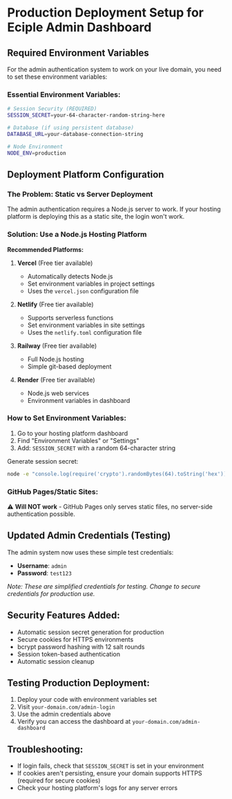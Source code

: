 # Production Deployment Setup for Eciple Admin Dashboard

## Required Environment Variables

For the admin authentication system to work on your live domain, you need to set these environment variables:

### Essential Environment Variables:
```bash
# Session Security (REQUIRED)
SESSION_SECRET=your-64-character-random-string-here

# Database (if using persistent database)
DATABASE_URL=your-database-connection-string

# Node Environment
NODE_ENV=production
```

## Deployment Platform Configuration

### The Problem: Static vs Server Deployment
The admin authentication requires a Node.js server to work. If your hosting platform is deploying this as a static site, the login won't work.

### Solution: Use a Node.js Hosting Platform

**Recommended Platforms:**
1. **Vercel** (Free tier available)
   - Automatically detects Node.js
   - Set environment variables in project settings
   - Uses the `vercel.json` configuration file

2. **Netlify** (Free tier available)  
   - Supports serverless functions
   - Set environment variables in site settings
   - Uses the `netlify.toml` configuration file

3. **Railway** (Free tier available)
   - Full Node.js hosting
   - Simple git-based deployment

4. **Render** (Free tier available)
   - Node.js web services
   - Environment variables in dashboard

### How to Set Environment Variables:
1. Go to your hosting platform dashboard
2. Find "Environment Variables" or "Settings"
3. Add: `SESSION_SECRET` with a random 64-character string

Generate session secret:
```bash
node -e "console.log(require('crypto').randomBytes(64).toString('hex'))"
```

### GitHub Pages/Static Sites:
⚠️ **Will NOT work** - GitHub Pages only serves static files, no server-side authentication possible.

## Updated Admin Credentials (Testing)

The admin system now uses these simple test credentials:
- **Username**: `admin`
- **Password**: `test123`

*Note: These are simplified credentials for testing. Change to secure credentials for production use.*

## Security Features Added:
- Automatic session secret generation for production
- Secure cookies for HTTPS environments
- bcrypt password hashing with 12 salt rounds
- Session token-based authentication
- Automatic session cleanup

## Testing Production Deployment:
1. Deploy your code with environment variables set
2. Visit `your-domain.com/admin-login`
3. Use the admin credentials above
4. Verify you can access the dashboard at `your-domain.com/admin-dashboard`

## Troubleshooting:
- If login fails, check that `SESSION_SECRET` is set in your environment
- If cookies aren't persisting, ensure your domain supports HTTPS (required for secure cookies)
- Check your hosting platform's logs for any server errors